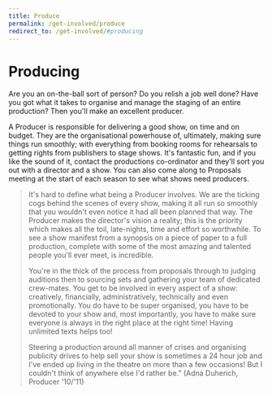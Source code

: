 ```yaml
---
title: Produce
permalink: /get-involved/produce
redirect_to: /get-involved/#producing
---
```


# Producing

Are you an on-the-ball sort of person? Do you relish a job well done? Have you got what it takes to organise and manage the staging of an entire production? Then you'll make an excellent producer.

A Producer is responsible for delivering a good show, on time and on budget. They are the organisational powerhouse of, ultimately, making sure things run smoothly; with everything from booking rooms for rehearsals to getting rights from publishers to stage shows. It's fantastic fun, and if you like the sound of it, contact the productions co-ordinator and they'll sort you out with a director and a show. You can also come along to Proposals meeting at the start of each season to see what shows need producers.

> It's hard to define what being a Producer involves. We are the ticking cogs behind the scenes of every show, making it all run so smoothly that you wouldn't even notice it had all been planned that way. The Producer makes the director's vision a reality; this is the priority which makes all the toil, late-nights, time and effort so worthwhile. To see a show manifest from a synopsis on a piece of paper to a full production, complete with some of the most amazing and talented people you'll ever meet, is incredible.
>
> You're in the thick of the process from proposals through to judging auditions then to sourcing sets and gathering your team of dedicated crew-mates. You get to be involved in every aspect of a show: creatively, financially, administratively, technically and even promotionally. You do have to be super organised, you have to be devoted to your show and, most importantly, you have to make sure everyone is always in the right place at the right time! Having unlimited texts helps too!
>
> Steering a production around all manner of crises and organising publicity drives to help sell your show is sometimes a 24 hour job and I've ended up living in the theatre on more than a few occasions! But I couldn't think of anywhere else I'd rather be.” (Adna Duherich, Producer '10/'11)

